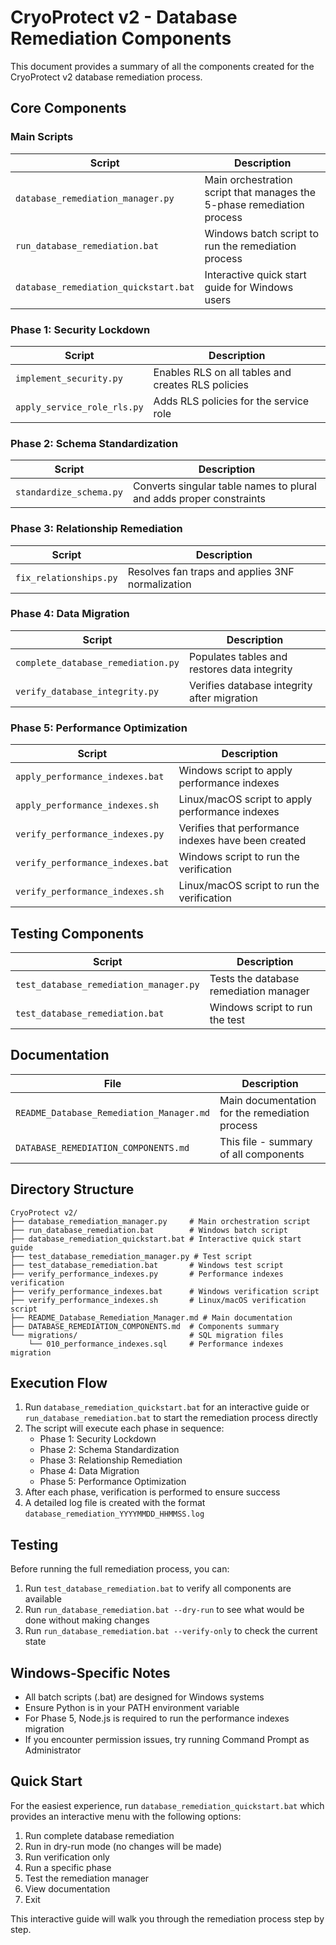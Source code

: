 # CryoProtect v2 - Database Remediation Components

This document provides a summary of all the components created for the CryoProtect v2 database remediation process.

## Core Components

### Main Scripts

| Script | Description |
|--------|-------------|
| `database_remediation_manager.py` | Main orchestration script that manages the 5-phase remediation process |
| `run_database_remediation.bat` | Windows batch script to run the remediation process |
| `database_remediation_quickstart.bat` | Interactive quick start guide for Windows users |

### Phase 1: Security Lockdown

| Script | Description |
|--------|-------------|
| `implement_security.py` | Enables RLS on all tables and creates RLS policies |
| `apply_service_role_rls.py` | Adds RLS policies for the service role |

### Phase 2: Schema Standardization

| Script | Description |
|--------|-------------|
| `standardize_schema.py` | Converts singular table names to plural and adds proper constraints |

### Phase 3: Relationship Remediation

| Script | Description |
|--------|-------------|
| `fix_relationships.py` | Resolves fan traps and applies 3NF normalization |

### Phase 4: Data Migration

| Script | Description |
|--------|-------------|
| `complete_database_remediation.py` | Populates tables and restores data integrity |
| `verify_database_integrity.py` | Verifies database integrity after migration |

### Phase 5: Performance Optimization

| Script | Description |
|--------|-------------|
| `apply_performance_indexes.bat` | Windows script to apply performance indexes |
| `apply_performance_indexes.sh` | Linux/macOS script to apply performance indexes |
| `verify_performance_indexes.py` | Verifies that performance indexes have been created |
| `verify_performance_indexes.bat` | Windows script to run the verification |
| `verify_performance_indexes.sh` | Linux/macOS script to run the verification |

## Testing Components

| Script | Description |
|--------|-------------|
| `test_database_remediation_manager.py` | Tests the database remediation manager |
| `test_database_remediation.bat` | Windows script to run the test |

## Documentation

| File | Description |
|------|-------------|
| `README_Database_Remediation_Manager.md` | Main documentation for the remediation process |
| `DATABASE_REMEDIATION_COMPONENTS.md` | This file - summary of all components |

## Directory Structure

```
CryoProtect v2/
├── database_remediation_manager.py     # Main orchestration script
├── run_database_remediation.bat        # Windows batch script
├── database_remediation_quickstart.bat # Interactive quick start guide
├── test_database_remediation_manager.py # Test script
├── test_database_remediation.bat       # Windows test script
├── verify_performance_indexes.py       # Performance indexes verification
├── verify_performance_indexes.bat      # Windows verification script
├── verify_performance_indexes.sh       # Linux/macOS verification script
├── README_Database_Remediation_Manager.md # Main documentation
├── DATABASE_REMEDIATION_COMPONENTS.md  # Components summary
└── migrations/                         # SQL migration files
    └── 010_performance_indexes.sql     # Performance indexes migration
```

## Execution Flow

1. Run `database_remediation_quickstart.bat` for an interactive guide or `run_database_remediation.bat` to start the remediation process directly
2. The script will execute each phase in sequence:
   - Phase 1: Security Lockdown
   - Phase 2: Schema Standardization
   - Phase 3: Relationship Remediation
   - Phase 4: Data Migration
   - Phase 5: Performance Optimization
3. After each phase, verification is performed to ensure success
4. A detailed log file is created with the format `database_remediation_YYYYMMDD_HHMMSS.log`

## Testing

Before running the full remediation process, you can:

1. Run `test_database_remediation.bat` to verify all components are available
2. Run `run_database_remediation.bat --dry-run` to see what would be done without making changes
3. Run `run_database_remediation.bat --verify-only` to check the current state

## Windows-Specific Notes

- All batch scripts (.bat) are designed for Windows systems
- Ensure Python is in your PATH environment variable
- For Phase 5, Node.js is required to run the performance indexes migration
- If you encounter permission issues, try running Command Prompt as Administrator

## Quick Start

For the easiest experience, run `database_remediation_quickstart.bat` which provides an interactive menu with the following options:

1. Run complete database remediation
2. Run in dry-run mode (no changes will be made)
3. Run verification only
4. Run a specific phase
5. Test the remediation manager
6. View documentation
7. Exit

This interactive guide will walk you through the remediation process step by step.